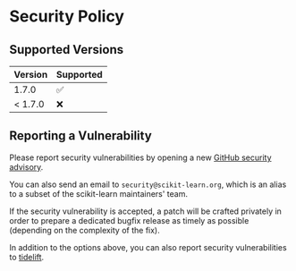# Security Policy

## Supported Versions

| Version       | Supported          |
| ------------- | ------------------ |
| 1.7.0         | :white_check_mark: |
| < 1.7.0       | :x:                |

## Reporting a Vulnerability

Please report security vulnerabilities by opening a new [GitHub security
advisory](https://github.com/scikit-learn/scikit-learn/security/advisories/new).

You can also send an email to `security@scikit-learn.org`, which is an alias to
a subset of the scikit-learn maintainers' team.

If the security vulnerability is accepted, a patch will be crafted privately
in order to prepare a dedicated bugfix release as timely as possible (depending
on the complexity of the fix).

In addition to the options above, you can also report security vulnerabilities
to [tidelift](https://tidelift.com/security).

